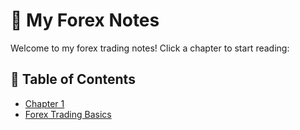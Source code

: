 # 📘 My Forex Notes

Welcome to my forex trading notes! Click a chapter to start reading:

## 📑 Table of Contents
- [Chapter 1](chapter-1.md)
- [Forex Trading Basics](forex-trading.md)
